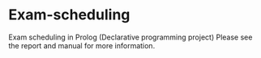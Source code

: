 # Exam-scheduling
Exam scheduling in Prolog (Declarative programming project)
Please see the report and manual for more information.